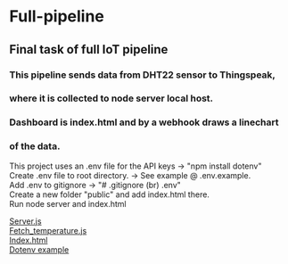 # Full-pipeline

## Final task of full IoT pipeline

### This pipeline sends data from DHT22 sensor to Thingspeak,<br />
### where it is collected to node server local host.<br />
### Dashboard is index.html and by a webhook draws a linechart<br />
### of the data.<br />

This project uses an .env file for the API keys -> "npm install dotenv"<br />
Create .env file to root directory. -> See example @ .env.example.<br />
Add .env to gitignore -> "# .gitignore (br) .env"<br />
Create a new folder "public" and add index.html there.<br />
Run node server and index.html<br />

[Server.js](https://github.com/MtrS4n0/Full-pipeline/blob/58a7717cc83bc9ff0e078e4b27ff227e3b854656/server.js)<br/>
[Fetch_temperature.js](https://github.com/MtrS4n0/Full-pipeline/blob/58a7717cc83bc9ff0e078e4b27ff227e3b854656/fetch_temperatures.js)<br/>
[Index.html](https://github.com/MtrS4n0/Full-pipeline/blob/58a7717cc83bc9ff0e078e4b27ff227e3b854656/index.html)<br/>
[Dotenv example](https://github.com/MtrS4n0/Full-pipeline/blob/58a7717cc83bc9ff0e078e4b27ff227e3b854656/.env.example)
